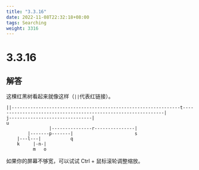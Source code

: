```yaml
---
title: "3.3.16"
date: 2022-11-08T22:32:18+08:00
tags: Searching
weight: 3316
---
```


# 3.3.16

## 解答

这棵红黑树看起来就像这样（`||`代表红链接）。

```log
||---------------------------------------------------------------t---------------------------------------------------------------|
j-------------------------------|                                                                                               u
                |---------------r---------------|
        |-------p-------|                       s
    |---l---|           q
    k     |-n-|
          m   o
```

如果你的屏幕不够宽，可以试试 Ctrl + 鼠标滚轮调整缩放。